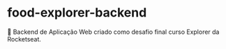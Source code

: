 # food-explorer-backend
🚀 Backend de Aplicação Web criado como desafio final curso Explorer da Rocketseat.
